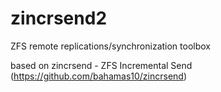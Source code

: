 # zincrsend2
ZFS remote replications/synchronization toolbox

based on zincrsend - ZFS Incremental Send (https://github.com/bahamas10/zincrsend)

